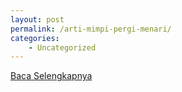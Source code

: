 ```yaml
---
layout: post
permalink: /arti-mimpi-pergi-menari/
categories:
    - Uncategorized
---
```


[Baca Selengkapnya](/03)